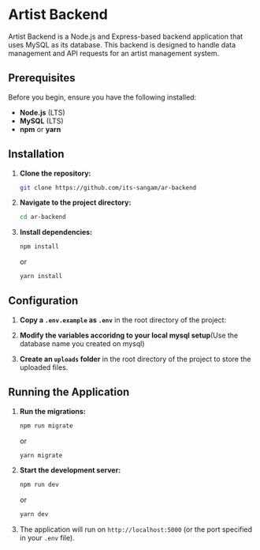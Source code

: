 # Artist Backend

Artist Backend is a Node.js and Express-based backend application that uses MySQL as its database. This backend is designed to handle data management and API requests for an artist management system.

## Prerequisites

Before you begin, ensure you have the following installed:

- **Node.js** (LTS)
- **MySQL** (LTS)
- **npm** or **yarn**

## Installation

1. **Clone the repository:**

   ```bash
   git clone https://github.com/its-sangam/ar-backend
   ```

2. **Navigate to the project directory:**

   ```bash
   cd ar-backend
   ```

3. **Install dependencies:**

   ```bash
   npm install
   ```

   or

   ```bash
   yarn install
   ```

## Configuration

1. **Copy a `.env.example` as `.env`** in the root directory of the project:

2. **Modify the variables accoridng to your local mysql setup**(Use the database name you created on mysql)
3. **Create an `uploads` folder** in the root directory of the project to store the uploaded files.

## Running the Application
1. **Run the migrations:**

   ```bash
   npm run migrate
   ```

   or

   ```bash
   yarn migrate
   ```

2. **Start the development server:**

   ```bash
   npm run dev
   ```

   or

   ```bash
   yarn dev
   ```

3. The application will run on `http://localhost:5000` (or the port specified in your `.env` file).

<!-- 
## Postman API Testing

After setting up the server, you can import the `ar-collection.json` file into Postman to see and test the API endpoints.

- **To import the collection:**
  - Open Postman.
  - Go to **File > Import**.
  - Select the `ar-collection.json` file and import it.

This will provide you with all available API endpoints for testing the application. -->
